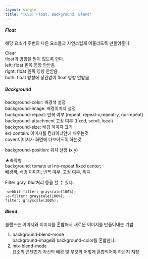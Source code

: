 ```yaml
---
layout: single
title: "[CSS] Float, Background, Blend"
---
```


##### Float

해당 요소가 주변의 다른 요소들과 자연스럽게 어울리도록 만들어준다.

Clear  
float의 영향을 받지 않도록 한다.  
left: float 왼쪽 영향 안받음  
right: float 왼쪽 영향 안받음  
both: float 방향에 상관없이 float 영향 안받음

##### Background

background-color: 배경색 설정  
background-image: 배경이미지 설정  
background-repeat: 반복 여부 (repeat, repeat-x,repeat-y, no-repeat)  
background-attachment 고정 여부 (fixed, scroll, local)  
background-size: 배경 이미지 크기  
ex)
contain: 이미지를 컨테이너안에 채우는것  
cover:이미지가 화면에 다보이도록 하는것

background-position: 위치 선정 (x y)

★축약형  
background: tomato url no-repeat fixed center;  
배경색, 배경 이미지, 반복 여부, 고정 여부, 위치

Filter
gray, blur처리 등을 할 수 있다.

```
-webkit-filter: grayscale(100%);
-o-filter: grayscale(100%);
filter: grayscale(100%);
```

##### Blend

블랜드는 이미지와 이미지를 혼합해서 새로운 이미지를 만들어내는 기법

1. background-blend-mode  
   background-image와 background-color를 혼합한다.
2. mix-blend-mode  
   요소의 콘텐츠가 자신의 배경 및 부모와 어떻게 혼합되어야 하는지 지정
